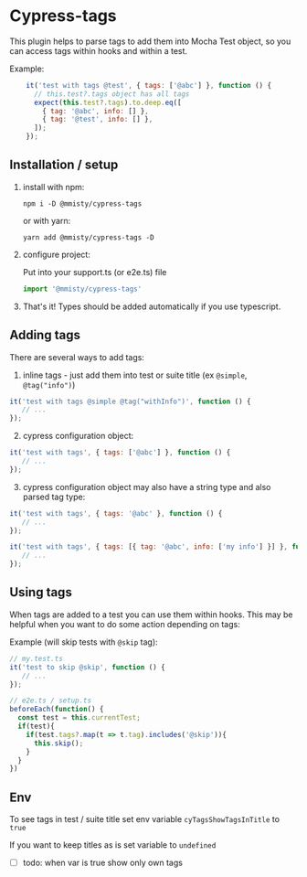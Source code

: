 # Cypress-tags

This plugin helps to parse tags to add them 
into Mocha Test object, so you can access
tags within hooks and within a test.

Example: 
```javascript
    it('test with tags @test', { tags: ['@abc'] }, function () {
      // this.test?.tags object has all tags
      expect(this.test?.tags).to.deep.eq([
        { tag: '@abc', info: [] },
        { tag: '@test', info: [] },
      ]);
    });
```

## Installation / setup

1. install with npm:
   ```shell
   npm i -D @mmisty/cypress-tags
   ```

   or with yarn:

   ```shell
   yarn add @mmisty/cypress-tags -D
   ```

2. configure project:

   Put into your support.ts (or e2e.ts) file
   ```javascript
   import '@mmisty/cypress-tags'
   ```
3. That's it! Types should be added automatically if you use typescript.


## Adding tags
There are several ways to add tags: 
 1. inline tags - just add them into test or suite title (ex `@simple`, `@tag("info")`)
   ```javascript
   it('test with tags @simple @tag("withInfo")', function () { 
      // ...
   });
   ```
 2. cypress configuration object:
   ```javascript
   it('test with tags', { tags: ['@abc'] }, function () { 
      // ...
   });
   ```
 3. cypress configuration object may also have a string type and also parsed tag type: 
   ```javascript
   it('test with tags', { tags: '@abc' }, function () {
      // ...
   });
   ```
   ```javascript
   it('test with tags', { tags: [{ tag: '@abc', info: ['my info'] }] }, function () {
      // ...
   });
   ```

## Using tags

When tags are added to a test you can use them within hooks.
This may be helpful when you want to do some action depending on tags: 

Example (will skip tests with `@skip` tag):

```javascript
// my.test.ts
it('test to skip @skip', function () {
   // ...
});

// e2e.ts / setup.ts
beforeEach(function() {
  const test = this.currentTest;
  if(test){
    if(test.tags?.map(t => t.tag).includes('@skip')){
      this.skip();
    }
  }
})

```

## Env

To see tags in test / suite title set env variable `cyTagsShowTagsInTitle` to `true`

If you want to keep titles as is set variable to `undefined`

 - [ ] todo: when var is true show only own tags 
